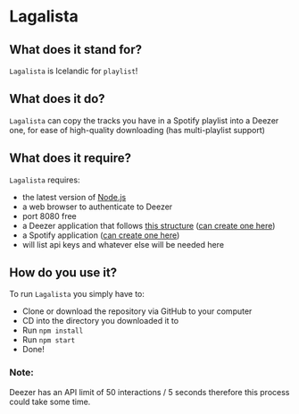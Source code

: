 # Lagalista

## What does it stand for?
`Lagalista` is Icelandic for `playlist`!

## What does it do?
`Lagalista` can copy the tracks you have in a Spotify playlist into a Deezer one, for ease of high-quality downloading (has multi-playlist support)

## What does it require?
`Lagalista` requires:
 - the latest version of [Node.js](https://nodejs.org/en)
 - a web browser to authenticate to Deezer
 - port 8080 free
 - a Deezer application that follows [this structure](./assets/create_app.png) ([can create one here](https://developers.deezer.com/myapps))
 - a Spotify application ([can create one here](https://developer.spotify.com/dashboard/applications))
 - will list api keys and whatever else will be needed here

 ## How do you use it?
 To run `Lagalista` you simply have to:
 - Clone or download the repository via GitHub to your computer
 - CD into the directory you downloaded it to
 - Run `npm install`
 - Run `npm start`
 - Done!

 ### Note: 
Deezer has an API limit of 50 interactions / 5 seconds therefore this process could take some time.